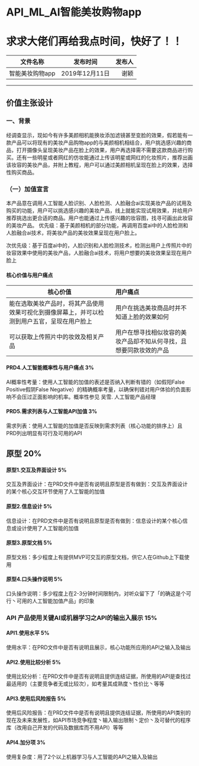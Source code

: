 # API_ML_AI智能美妆购物app 

# 求求大佬们再给我点时间，快好了！！

文件名称|发布时间|发布人
--------------|:-----------:|---:
智能美妆购物app|2019年12月11日|谢颖

---
## 价值主张设计
### 一、背景
经调查显示，现如今有许多美颜相机能换妆添加滤镜甚至变脸的效果，假若能有一款产品可以将现有的美妆产品购物app的与美颜相机相结合，用户挑选感兴趣的商品，打开摄像头呈现美妆产品在脸上的效果，用户再选择需不需要这款商品进行购买。还有一些明星或者网红的仿妆能通过上传该明星或网红的化妆照片，推荐出画该妆容的美妆产品，并附上教程，用户可以通过美颜相机呈现在脸上的效果，选择性购买商品。


### （一）加值宣言
本产品意在调用人工智能人脸识别、人脸检测、人脸融合ai实现美妆产品的试用及购买的功能，用户可以挑选感兴趣的美妆产品，线上就能实现试用效果，并给用户推荐挑选出更合适的商品。用户也能通过上传感兴趣的妆容图，找寻可画出此妆容的美妆产品。
优先级：基于美颜相机的部分功能，再调用百度ai中的人脸检测和人脸融合ai技术，将美妆产品的美妆效果呈现在用户脸上。

次优先级：基于百度ai中的，人脸识别和人脸检测技术，检测出用户上传照片中的妆容效果中使用的美妆产品，人脸融合ai技术，将用户想要的美妆效果呈现在用户脸上
#### 核心价值与用户痛点
核心价值|用户痛点
------------------|:-------
能在选取美妆产品时，将其产品使用效果可视化到摄像屏幕上，并可以检测到用户五官，呈现在用户脸上|用户在挑选美妆商品时并不知道上脸的效果如何
可以获取上传照片中的妆效及相关产品|用户在想寻找相似妆容的美妆产品却不知从何寻找，且想要同款妆效的产品
#### PRD4.人工智能概率性与用户痛点 3%
AI概率性考量：使用人工智能的加值的表述是否纳入判断有错的（如假阳False Positive假阴False Negative）的精确概率考量，以确保判错对用户体验的负面影响不会压过正面影响的机率。概率性参见 吴雪. 人工智能产品经理

#### PRD5.需求列表与人工智能API加值 3%
需求列表：使用人工智能的加值是否反映到需求列表（核心功能的排序上）且PRD列出明显有可行及可用的API


## 原型 20%
#### 原型1.交互及界面设计 5%
交互及界面设计：在PRD文件中是否有说明且原型是否有做到：交互及界面设计的某个核心交互环节使用了人工智能的加值

#### 原型2.信息设计 5%
信息设计：在PRD文件中是否有说明且原型是否有做到：信息设计的某个核心信息或设计使用了人工智能的加值

#### 原型3.原型文档 5%
原型文档：多少程度上有提供MVP可交互的原型文档，供它人在Github上下载使用

#### 原型4.口头操作说明 5%
口头操作说明：多少程度上在2-3分钟时间限制内，对听众留下了「的确这是个可行丶可用的人工智能加值产品」的印象

### API 产品使用关键AI或机器学习之API的输出入展示 15%
#### API1.使用水平 5%
使用水平：在PRD文件中是否有说明且展示，核心功能所应用的API之输入及输出

#### API2.使用比较分析 5%
使用比较分析：在PRD文件中是否有说明且提供连结证据，所使用的API是查找过最适用的（主要竞争者无或比较次），如考量其成熟度丶性价比丶等等

#### API3.使用后风险报告 5%
使用后风险报告：在PRD文件中是否有说明且提供连结证据，所使用的API类别的现在及未来发展性，如API市场竞争程度丶输入输出限制丶定价丶及可替代的程序库（改用自己开发的代码及数据库而不用API）等等

#### API4.加分项 3%
使用复杂度：用了2个以上机器学习与人工智能的API之输入及输出

